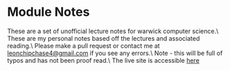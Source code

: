 # Module Notes
These are a set of unofficial lecture notes for warwick computer science.\\
These are my personal notes based off the lectures and associated reading.\\
Please make a pull request or contact me at leonchipchase4@gmail.com if you see any errors.\\
Note - this will be full of typos and has not been proof read.\\
The live site is accessible [here](https://www.lchipchase.github.io/modulenotes)

